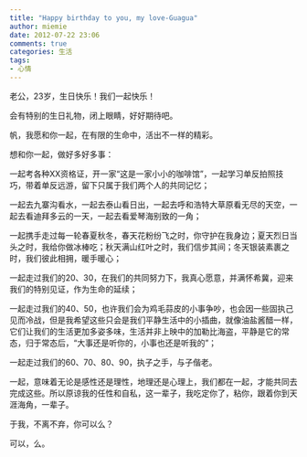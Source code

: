 ```yaml
---
title: "Happy birthday to you, my love-Guagua"
author: miemie
date: 2012-07-22 23:06
comments: true
categories: 生活
tags:
- 心情
---
```


老公，23岁，生日快乐！我们一起快乐！

会有特别的生日礼物，闭上眼睛，好好期待吧。

<!-- more -->

帆，我愿和你一起，在有限的生命中，活出不一样的精彩。

想和你一起，做好多好多事：


一起考各种XX资格证，开一家“这是一家小小的咖啡馆”，一起学习单反拍照技巧，带着单反远游，留下只属于我们两个人的共同记忆；

一起去九寨沟看水，一起去泰山看日出，一起去呼和浩特大草原看无尽的天空，一起去看迪拜多云的一天，一起去看爱琴海别致的一角；

一起携手走过每一轮春夏秋冬，春天花粉纷飞之时，你守护在我身边；夏天烈日当头之时，我给你做冰棒吃；秋天满山红叶之时，我们信步其间；冬天银装素裹之时，我们彼此相拥，暖手暖心；

一起走过我们的20、30，在我们的共同努力下，我真心愿意，并满怀希冀，迎来我们的特别见证，作为生命的延续；

一起走过我们的40、50，也许我们会为鸡毛蒜皮的小事争吵，也会因一些固执己见而冷战，但是我希望这些只会是我们平静生活中的小插曲，就像油盐酱醋一样，它们让我们的生活更加多姿多味，生活并非上映中的加勒比海盗，平静是它的常态，归于常态后，“大事还是听你的，小事也还是听我的”；

一起走过我们的60、70、80、90，执子之手，与子偕老。

一起，意味着无论是感性还是理性，地理还是心理上，我们都在一起，才能共同去完成这些。所以原谅我的任性和自私，这一辈子，我吃定你了，粘你，跟着你到天涯海角，一辈子。

于我，不离不弃，你可以么？

可以，么。

